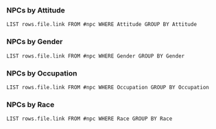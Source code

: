 ### **NPCs by Attitude**
```dataview
LIST rows.file.link FROM #npc WHERE Attitude GROUP BY Attitude
```

### **NPCs by Gender**
```dataview
LIST rows.file.link FROM #npc WHERE Gender GROUP BY Gender
```

### **NPCs by Occupation**
```dataview
LIST rows.file.link FROM #npc WHERE Occupation GROUP BY Occupation
```

### **NPCs by Race**
```dataview
LIST rows.file.link FROM #npc WHERE Race GROUP BY Race
```











